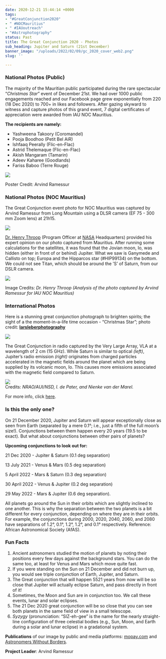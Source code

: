 ```yaml
---
date: 2020-12-21 15:44:14 +0000
tags:
- "#GreatConjunction2020"
- " #NOCMauritius"
- " #IAUoutreach"
- "#Astrophotography"
status: Past
title: The Great Conjunction 2020 - Photos
sub_heading: Jupiter and Saturn (21st December)
banner_image: "/uploads/2022/02/09/gc_2020_cover_web2.png"
slug: ''

---
```

### **National Photos (Public)**

The majority of the Mauritian public participated during the rare spectacular “_Christmas Star_” event of December 21st. We had over 1000 public engagements reached and our Facebook page grew exponentially from 220 (18 Dec 2020) to 700+ in likes and followers. After gazing skyward to witness and capture photos of this grand event, 7 digital certificates of appreciation were awarded from IAU NOC Mauritius.

**The recipients are namely:**

* Yashweena Takoory (Coromandel)
* Pooja Boodhoo (Petit Bel AiR)
* Ishfaaq Peerally (Flic-en-Flac)
* Astrid Thelemaque (Flic-en-Flac)
* Akish Mangaram (Tamarin)
* Adeev Kaharee (Goodlands)
* Fariss Baboo (Terre Rouge)

![](/uploads/2022/02/09/dec-21-2020_gc_final_poster_700px.png)

Poster Credit: Arvind Ramessur

### **National Photos (NOC Mauritius)**

The Great Conjunction event photo for NOC Mauritius was captured by Arvind Ramessur from Long Mountain using a DLSR camera (EF 75 - 300 mm Zoom lens) at 21h15. 

![](/uploads/2022/02/09/21-dec-2020_gc_during_poster_700px.png)

[Dr. Henry Throop](https://science.nasa.gov/researchers/sara/program-officers-list/henry-throop "Henry") (Program Officer at [NASA](https://www.nasa.gov/ "NASA") Headquarters) provided his expert opinion on our photo captured from Mauritius. After running some calculations for the satellites, it was found that the Jovian moon, Io, was hidden (either in front of or behind) Jupiter. What we saw is Ganymede and Callisto on top; Europa and the Hipparcos star (#HIP99134) on the bottom. We could not see Titan, which should be around the ’S’ of Saturn, from our DSLR camera.

![](/uploads/2022/02/09/gc2020_henry_700px.png)

Image Credits: _Dr. Henry Throop (Analysis of the photo captured by Arvind Ramessur for IAU NOC Mauritius)_

### **International Photos**

Here is a stunning great conjunction photograph to brighten spirits; the sight of a the moment-in-a-life time occasion - “Christmas Star”; photo credit: [**larsleberphotography**](https://www.instagram.com/larsleberphotography/)

![](/uploads/2022/02/09/christmas_star1_500px.png)

The Great Conjunction in radio captured by the Very Large Array, VLA at a wavelength of 2 cm (15 GHz). While Saturn is similar to optical _(left)_, Jupiter’s radio emission _(right)_ originates from charged particles accelerated in the magnetic fields around the planet which are being supplied by its volcanic moon, Io. This causes more emissions associated with the magnetic field compared to Saturn.

![](/uploads/2022/02/09/vla_700px.png)  
Credits: _NRAO/AUI/NSD, I. de Pater, and Nienke van der Marel._

For more info, click [here](https://public.nrao.edu/ask/radio-emission-properties-of-jupiter-and-saturn/?fbclid=IwAR0oKSSiufQmhxpwCLNNdWPlUthqfnkfYhhJTHOzeLDDNCYqpC-pvqIiIuc "radio").

### **Is this the only one?**

On 21 December 2020, Jupiter and Saturn will appear exceptionally close as seen from Earth (separated by a mere 0.1°; i.e., just a fifth of the full moon’s size!). Conjunctions between them happen every 20 years (19.5 to be exact). But what about conjunctions between other pairs of planets?

**Upcoming conjunctions to look out for:**

21 Dec 2020 - Jupiter & Saturn (0.1 deg separation)

13 July 2021 - Venus & Mars (0.5 deg separation)

5 April 2022 - Mars & Saturn (0.3 deg separation)

30 April 2022 - Venus & Jupiter (0.2 deg separation)

29 May 2022 - Mars & Jupiter (0.6 deg separation).

All planets go around the Sun in their orbits which are slightly inclined to one another. This is why the separation between the two planets is a bit different for every conjunction, depending on where they are in their orbits. For example, the conjunctions during 2000, 2020, 2040, 2060, and 2080 have separations of 1.2°, 0.1°, 1.2°, 1.2°, and 0.1° respectively. Reference: African Astronomical Society (AfAS).

### **Fun Facts**

1. Ancient astronomers studied the motion of planets by noting their positions every few days against the background stars. You can do the same too, at least for Venus and Mars which move quite fast.
2. If you were standing on the Sun on 21 December and did not burn up, you would see triple conjunction of Earth, Jupiter, and Saturn.
3. The Great conjunction that will happen 5521 years from now will be so close that Jupiter will actually eclipse Saturn, and pass directly in front of it!
4. Sometimes, the Moon and Sun are in conjunction too. We call these events, lunar and solar eclipses.
5. The 21 Dec 2020 great conjunction will be so close that you can see both planets in the same field of view in a small telescope.
6. _Syzygy_ (pronunciation: “SIZ-eh-gee” is the name for the nearly straight-line configuration of three celestial bodies (e.g., Sun, Moon, and Earth during a solar and lunar eclipse) in a gradational system.

**Publications** of our image by public and media platforms: [mopay.com](http://mopay.com) and [Astronomers Without Borders](https://www.astronomerswithoutborders.org/home "Astronomers Without Borders").

**Project Leader**: Arvind Ramessur